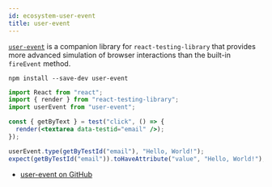 ```yaml
---
id: ecosystem-user-event
title: user-event
---
```


[`user-event`][gh] is a companion library for `react-testing-library` that provides more advanced simulation of browser interactions than the built-in `fireEvent` method.

```
npm install --save-dev user-event
```

```jsx
import React from "react";
import { render } from "react-testing-library";
import userEvent from "user-event";

const { getByText } = test("click", () => {
  render(<textarea data-testid="email" />);
});

userEvent.type(getByTestId("email"), "Hello, World!");
expect(getByTestId("email")).toHaveAttribute("value", "Hello, World!");
```

- [user-event on GitHub][gh]


[gh]: https://github.com/Gpx/user-event